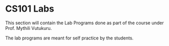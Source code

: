 # CS101 Labs
This section will contain the Lab Programs done as part of the course under Prof. Mythili Vutukuru.

The lab programs are meant for self practice by the students.
